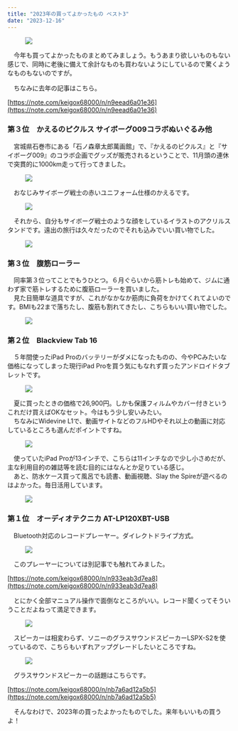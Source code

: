 ```yaml
---
title: "2023年の買ってよかったもの ベスト3"
date: "2023-12-16"
---
```


<figure>

![](assets/n1e8c67bf01a5_049898bf24cd2d84d47ab29a76fca413.jpeg)

</figure>

　今年も買ってよかったものまとめてみましょう。もうあまり欲しいものもない感じで、同時に老後に備えて余計なものも買わないようにしているので驚くようなものもないのですが。

　ちなみに去年の記事はこちら。

[https://note.com/keigox68000/n/n9eead6a01e36](https://note.com/keigox68000/n/n9eead6a01e36)

### 第３位　かえるのピクルス サイボーグ009コラボぬいぐるみ他

　宮城県石巻市にある「石ノ森章太郎萬画館」で、『かえるのピクルス』と『サイボーグ009』のコラボ企画でグッズが販売されるということで、11月頭の連休で突貫的に1000km走って行ってきました。

<figure>

![](assets/n1e8c67bf01a5_1702460454807-0kCpuHvDc7.jpg)

</figure>

　おなじみサイボーグ戦士の赤いユニフォーム仕様のかえるです。

<figure>

![](assets/n1e8c67bf01a5_1702460437217-KH7zIOwKKZ.jpg)

</figure>

　それから、自分もサイボーグ戦士のような顔をしているイラストのアクリルスタンドです。遠出の旅行は久々だったのでそれも込みでいい買い物でした。

<figure>

![](assets/n1e8c67bf01a5_1702460446099-szlVjRRrwX.jpg)

</figure>

### 第３位　腹筋ローラー

　同率第３位ってことでもうひとつ。６月ぐらいから筋トレも始めて、ジムに通わず家で筋トレするために腹筋ローラーを買いました。  
　見た目簡単な道具ですが、これがなかなか筋肉に負荷をかけてくれてよいのです。BMIも22まで落ちたし、腹筋も割れてきたし、こちらもいい買い物でした。

<figure>

![](assets/n1e8c67bf01a5_1702766560480-3dFR7RvhK2.jpg)

</figure>

### 第２位　Blackview Tab 16

　５年間使ったiPad Proのバッテリーがダメになったものの、今やPCみたいな価格になってしまった現行iPad Proを買う気にもなれず買ったアンドロイドタブレットです。

<figure>

![](assets/n1e8c67bf01a5_1702460490853-bxXoU1B25O.png)

</figure>

　夏に買ったときの価格で26,900円。しかも保護フィルムやカバー付きというこれだけ買えばOKなセット。今はもう少し安いみたい。  
　ちなみにWidevine L1で、動画サイトなどのフルHDやそれ以上の動画に対応しているところも選んだポイントですね。

<figure>

![](assets/n1e8c67bf01a5_1702460879431-U3zNnFvVny.png)

</figure>

　使っていたiPad Proが13インチで、こちらは11インチなので少し小さめだが、主な利用目的の雑誌等を読む目的にはなんとか足りている感じ。  
　あと、防水ケース買って風呂でも読書、動画視聴、Slay the Spireが遊べるのはよかった。毎日活用しています。

<figure>

![](assets/n1e8c67bf01a5_1702767025416-QRsOr7Iv1d.png)

</figure>

### 第１位　オーディオテクニカ AT-LP120XBT-USB

　Bluetooth対応のレコードプレーヤー。ダイレクトドライブ方式。

<figure>

![](assets/n1e8c67bf01a5_1702460946968-7RMLysh4BG.png)

</figure>

　このプレーヤーについては別記事でも触れてみました。

[https://note.com/keigox68000/n/n933eab3d7ea8](https://note.com/keigox68000/n/n933eab3d7ea8)

　とにかく全部マニュアル操作で面倒なところがいい。レコード聞くってそういうことだよねって満足できます。

<figure>

![](assets/n1e8c67bf01a5_1702461020167-X1e9CCKBZy.png)

</figure>

　スピーカーは相変わらず、ソニーのグラスサウンドスピーカーLSPX-S2を使っているので、こちらもいずれアップグレードしたいところですね。

<figure>

![](assets/n1e8c67bf01a5_1702461073422-JIAMPA6UwY.png)

</figure>

　グラスサウンドスピーカーの話題はこちらです。

[https://note.com/keigox68000/n/nb7a6ad12a5b5](https://note.com/keigox68000/n/nb7a6ad12a5b5)

　そんなわけで、2023年の買ったよかったものでした。来年もいいもの買うよ！
